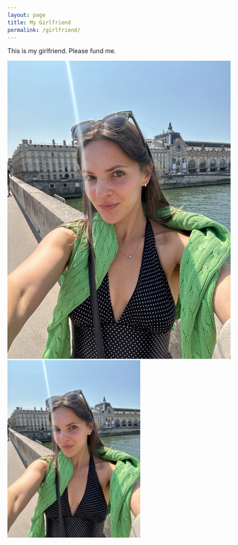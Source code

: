 ```yaml
---
layout: page
title: My Girlfriend
permalink: /girlfriend/
---
```


This is my girlfriend. Please fund me. 

![Isn't she hot?](/girlfriend.jpeg)
<img src="/girlfriend.jpeg" alt="Description" width="300">
